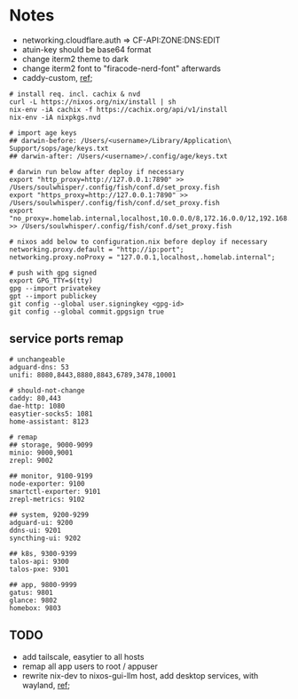 # Notes

- networking.cloudflare.auth => CF-API:ZONE:DNS:EDIT
- atuin-key should be base64 format
- change iterm2 theme to dark
- change iterm2 font to "firacode-nerd-font" afterwards
- caddy-custom, [ref](https://github.com/Ramblurr/nixos-caddy);

```shell
# install req. incl. cachix & nvd
curl -L https://nixos.org/nix/install | sh
nix-env -iA cachix -f https://cachix.org/api/v1/install
nix-env -iA nixpkgs.nvd

# import age keys
## darwin-before: /Users/<username>/Library/Application\ Support/sops/age/keys.txt
## darwin-after: /Users/<username>/.config/age/keys.txt

# darwin run below after deploy if necessary
export "http_proxy=http://127.0.0.1:7890" >> /Users/soulwhisper/.config/fish/conf.d/set_proxy.fish
export "https_proxy=http://127.0.0.1:7890" >> /Users/soulwhisper/.config/fish/conf.d/set_proxy.fish
export "no_proxy=.homelab.internal,localhost,10.0.0.0/8,172.16.0.0/12,192.168.0.0/16" >> /Users/soulwhisper/.config/fish/conf.d/set_proxy.fish

# nixos add below to configuration.nix before deploy if necessary
networking.proxy.default = "http://ip:port";
networking.proxy.noProxy = "127.0.0.1,localhost,.homelab.internal";

# push with gpg signed
export GPG_TTY=$(tty)
gpg --import privatekey
gpt --import publickey
git config --global user.signingkey <gpg-id>
git config --global commit.gpgsign true
```

## service ports remap

```shell
# unchangeable
adguard-dns: 53
unifi: 8080,8443,8880,8843,6789,3478,10001

# should-not-change
caddy: 80,443
dae-http: 1080
easytier-socks5: 1081
home-assistant: 8123

# remap
## storage, 9000-9099
minio: 9000,9001
zrepl: 9002

## monitor, 9100-9199
node-exporter: 9100
smartctl-exporter: 9101
zrepl-metrics: 9102

## system, 9200-9299
adguard-ui: 9200
ddns-ui: 9201
syncthing-ui: 9202

## k8s, 9300-9399
talos-api: 9300
talos-pxe: 9301

## app, 9800-9999
gatus: 9801
glance: 9802
homebox: 9803

```

## TODO
- add tailscale, easytier to all hosts
- remap all app users to root / appuser
- rewrite nix-dev to nixos-gui-llm host, add desktop services, with wayland, [ref](https://github.com/Ramblurr/nixcfg/blob/main/modules/default.nix);
